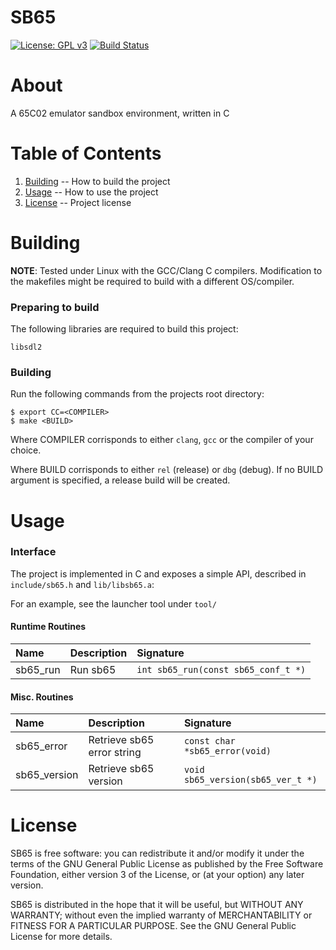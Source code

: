 SB65
=

[![License: GPL v3](https://img.shields.io/badge/License-GPLv3-blue.svg)](https://www.gnu.org/licenses/gpl-3.0) [![Build Status](https://travis-ci.com/majestic53/sb65.svg?branch=master)](https://travis-ci.com/majestic53/sb65)

About
=

A 65C02 emulator sandbox environment, written in C

Table of Contents
=

1. [Building](https://github.com/majestic53/sb65#building) -- How to build the project
2. [Usage](https://github.com/majestic53/sb65#usage) -- How to use the project
3. [License](https://github.com/majestic53/sb65#license) -- Project license

Building
=

__NOTE__: Tested under Linux with the GCC/Clang C compilers. Modification to the makefiles might be required to build with a different OS/compiler.

### Preparing to build

The following libraries are required to build this project:

```
libsdl2
```

### Building

Run the following commands from the projects root directory:

```
$ export CC=<COMPILER>
$ make <BUILD>
```

Where COMPILER corrisponds to either ```clang```, ```gcc``` or the compiler of your choice.

Where BUILD corrisponds to either ```rel``` (release) or ```dbg``` (debug). If no BUILD argument is specified, a release build will be created.

Usage
=

### Interface

The project is implemented in C and exposes a simple API, described in ```include/sb65.h``` and ```lib/libsb65.a```:

For an example, see the launcher tool under ```tool/```

#### Runtime Routines

|Name    |Description|Signature                              |
|:-------|:----------|:--------------------------------------|
|sb65_run|Run sb65   |```int sb65_run(const sb65_conf_t *)```|

#### Misc. Routines

|Name        |Description               |Signature                            |
|:-----------|:-------------------------|:------------------------------------|
|sb65_error  |Retrieve sb65 error string|```const char *sb65_error(void)```   |
|sb65_version|Retrieve sb65 version     |```void sb65_version(sb65_ver_t *)```|

License
=

SB65 is free software: you can redistribute it and/or modify
it under the terms of the GNU General Public License as published by
the Free Software Foundation, either version 3 of the License, or
(at your option) any later version.

SB65 is distributed in the hope that it will be useful,
but WITHOUT ANY WARRANTY; without even the implied warranty of
MERCHANTABILITY or FITNESS FOR A PARTICULAR PURPOSE.  See the
GNU General Public License for more details.
